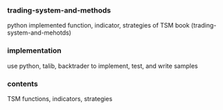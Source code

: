 ### trading-system-and-methods
python implemented function, indicator, strategies of  TSM book (trading-system-and-mehotds)

### implementation
use python, talib, backtrader to implement, test, and write samples 

### contents
TSM functions, indicators, strategies

